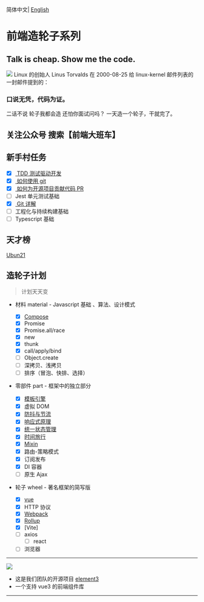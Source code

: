简体中文| [English](./README.en-US.md)

# 前端造轮子系列

## Talk is cheap. Show me the code.

![](https://p9-juejin.byteimg.com/tos-cn-i-k3u1fbpfcp/3556bd78c0004d7598181c02659b35b8~tplv-k3u1fbpfcp-watermark.image)
Linux 的创始人 Linus Torvalds 在 2000-08-25 给 linux-kernel 邮件列表的一封邮件提到的：

### 口说无凭，代码为证。

二话不说 轮子我都会造 还怕你面试问吗？
一天造一个轮子，干就完了。

## 关注公众号 搜索【前端大班车】

## 新手村任务

- [x] [ TDD 测试驱动开发 ](https://juejin.cn/post/6989541212105981966)
- [x] [ 如何使用 git ](https://juejin.cn/post/6989541212105981966)
- [x] [ 如何为开源项目贡献代码 PR ](https://juejin.cn/post/6989541212105981966)
- [ ] Jest 单元测试基础
- [x] [ Git 详解 ](https://juejin.cn/post/6844904199189184525)
- [ ] 工程化与持续构建基础
- [ ] Typescript 基础

## 天才榜

[Ubun21](https://github.com/Ubun21/)

## 造轮子计划

> 计划天天变

- 材料 material - Javascript 基础 、算法、设计模式
  - [x] [Compose](https://juejin.cn/post/6893338774088974343)
  - [x] Promise
  - [x] Promise.all/race
  - [x] new
  - [x] thunk
  - [x] call/apply/bind
  - [ ] Object.create
  - [ ] 深拷贝、浅拷贝
  - [ ] 排序（冒泡、快排、选择）
- 零部件 part - 框架中的独立部分

  - [x] [模板引擎](https://www.bilibili.com/video/BV1Tr4y1w7v5?p=1)
  - [x] 虚拟 DOM
  - [x] [防抖与节流](https://juejin.im/post/6885250789825052679)
  - [x] [响应式原理](https://juejin.im/post/6885546581438201869)
  - [x] [统一状态管理](https://juejin.im/post/6886002492577234952)
  - [x] [时间旅行](https://www.bilibili.com/video/BV1Tr4y1w7v5?p=3)
  - [x] [Mixin](https://juejin.cn/post/6891935359651807239)
  - [x] 路由-策略模式
  - [x] 订阅发布
  - [x] DI 容器
  - [ ] 原生 Ajax

- 轮子 wheel - 著名框架的简写版
  - [x] [vue](https://www.bilibili.com/video/BV1hV411q7S8)
  - [x] HTTP 协议
  - [x] [Webpack](https://www.bilibili.com/video/BV1dV411p7gp)
  - [x] [Rollup](https://www.bilibili.com/video/BV1Df4y1n777)
  - [x] [Vite]
  - [ ] axios
    - [ ] react
  - [ ] 浏览器

---

![](//p3-juejin.byteimg.com/tos-cn-i-k3u1fbpfcp/058f20e8cee84bdb9c0a62b36dc084e5~tplv-k3u1fbpfcp-zoom-1.image)

- 这是我们团队的开源项目 [element3](https://github.com/kkbjs/element3)
- 一个支持 vue3 的前端组件库

---
